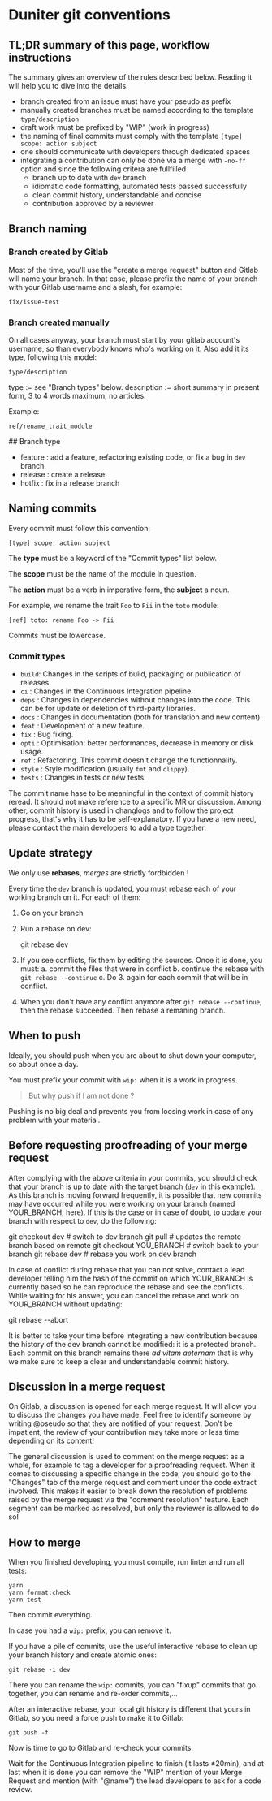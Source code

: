 # Duniter git conventions

## TL;DR summary of this page, workflow instructions

The summary gives an overview of the rules described below. Reading it will help you to dive into the details.

- branch created from an issue must have your pseudo as prefix
- manually created branches must be named according to the template `type/description`
- draft work must be prefixed by "WIP" (work in progress)
- the naming of final commits must comply with the template `[type] scope: action subject`
- one should communicate with developers through dedicated spaces
- integrating a contribution can only be done via a merge with `-no-ff` option and since the following critera are fullfilled
  - branch up to date with `dev` branch
  - idiomatic code formatting, automated tests passed successfully
  - clean commit history, understandable and concise
  - contribution approved by a reviewer

## Branch naming

### Branch created by Gitlab

Most of the time, you'll use the "create a merge request" button and
Gitlab will name your branch. In that case, please prefix the name of
your branch with your Gitlab username and a slash, for example:

    fix/issue-test

### Branch created manually

On all cases anyway, your branch must start by your gitlab account's
username, so than everybody knows who's working on it. Also add it its
type, following this model:

    type/description

type := see "Branch types" below.
description := short summary in present form, 3 to 4 words maximum, no articles.

Example:

    ref/rename_trait_module

## Branch type

- feature : add a feature, refactoring existing code, or fix a bug in `dev` branch.
- release : create a release
- hotfix : fix in a release branch

## Naming commits

Every commit must follow this convention:

    [type] scope: action subject

The **type** must be a keyword of the "Commit types" list below.

The **scope** must be the name of the module in question.

The **action** must be a verb in imperative form, the **subject** a noun.

For example, we rename the trait `Foo` to `Fii` in the `toto` module:

    [ref] toto: rename Foo -> Fii

Commits must be lowercase.

### Commit types

- `build`: Changes in the scripts of build, packaging or publication of releases.
- `ci` :  Changes in the Continuous Integration pipeline.
- `deps` : Changes in dependencies without changes into the code. This can be for update or deletion of third-party libraries.
- `docs` : Changes in documentation (both for translation and new content).
- `feat` : Development of a new feature.
- `fix` : Bug fixing.
- `opti` :  Optimisation: better performances, decrease in memory or disk usage.
- `ref` : Refactoring. This commit doesn't change the functionnality.
- `style` : Style modification (usually `fmt` and `clippy`).
- `tests` : Changes in tests or new tests.

The commit name hase to be meaningful in the context of commit history reread. It should not make reference to a specific MR or discussion.
Among other, commit history is used in changlogs and to follow the project progress, that's why it has to be self-explanatory.
If you have a new need, please contact the main developers to add a type together.

## Update strategy

We only use **rebases**, *merges* are strictly fordbidden !

Every time the `dev` branch is updated, you must rebase each of your working branch on it. For each of them:

1. Go on your branch
2. Run a rebase on dev:

    git rebase dev

3. If you see conflicts, fix them by editing the sources. Once it is done, you must:
   a. commit the files that were in conflict
   b. continue the rebase with `git rebase --continue`
   c. Do 3. again for each commit that will be in conflict.

4. When you don't have any conflict anymore after `git rebase --continue`, then the rebase succeeded. Then rebase a remaning branch.

## When to push

Ideally, you should push when you are about to shut down your computer, so about once a day.

You must prefix your commit with `wip:` when it is a work in progress.

> But why push if I am not done ?

Pushing is no big deal and prevents you from loosing work in case of
any problem with your material.

## Before requesting proofreading of your merge request

After complying with the above criteria in your commits, you should check that your branch is up to date with the target branch (`dev` in this example). As this branch is moving forward frequently, it is possible that new commits may have occurred while you were working on your branch (named YOUR_BRANCH, here). If this is the case or in case of doubt, to update your branch with respect to `dev`, do the following:

  git checkout dev          # switch to dev branch
  git pull                  # updates the remote branch based on remote
  git checkout YOU_BRANCH   # switch back to your branch
  git rebase dev            # rebase you work on dev branch

In case of conflict during rebase that you can not solve, contact a lead developer telling him the hash of the commit on which YOUR_BRANCH is currently based so he can reproduce the rebase and see the conflicts. While waiting for his answer, you can cancel the rebase and work on YOUR_BRANCH without updating:

  git rebase --abort

It is better to take your time before integrating a new contribution because the history of the dev branch cannot be modified: it is a protected branch. Each commit on this branch remains there *ad vitam aeternam* that is why we make sure to keep a clear and understandable commit history.

## Discussion in a merge request

On Gitlab, a discussion is opened for each merge request. It will allow you to discuss the changes you have made. Feel free to identify someone by writing @pseudo so that they are notified of your request. Don't be impatient, the review of your contribution may take more or less time depending on its content!

The general discussion is used to comment on the merge request as a whole, for example to tag a developer for a proofreading request. When it comes to discussing a specific change in the code, you should go to the "Changes" tab of the merge request and comment under the code extract involved. This makes it easier to break down the resolution of problems raised by the merge request via the "comment resolution" feature. Each segment can be marked as resolved, but only the reviewer is allowed to do so!

## How to merge

When you finished developing, you must compile, run linter and run all tests:

    yarn
    yarn format:check
    yarn test

Then commit everything.

In case you had a `wip:` prefix, you can remove it.

If you have a pile of commits, use the useful interactive rebase to clean up your branch history and create atomic ones:

    git rebase -i dev

There you can rename the `wip:` commits, you can "fixup" commits that go together, you can rename and re-order commits,...

After an interactive rebase, your local git history is different that yours in Gitlab, so you need a force push to make it to Gitlab:

    git push -f

Now is time to go to Gitlab and re-check your commits.

Wait for the Continuous Integration pipeline to finish (it lasts ±20min), and at last when it is done you can remove the "WIP" mention of your Merge Request and mention (with "@name") the lead developers to ask for a code review.
